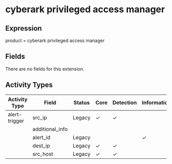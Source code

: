 cyberark privileged access manager
==================================

Expression
----------

product = cyberark privileged access manager

Fields
------

There are no fields for this extension.

Activity Types
--------------

| Activity Type | Field           | Status | Core     | Detection | Informational |
| ------------- | --------------- | ------ | -------- | --------- | ------------- |
| alert-trigger | src_ip          | Legacy | &#10003; | &#10003;  |               |
|               | additional_info |        |          |           |               |
|               | alert_id        | Legacy |          |           | &#10003;      |
|               | dest_ip         | Legacy | &#10003; | &#10003;  |               |
|               | src_host        | Legacy | &#10003; | &#10003;  |               |

